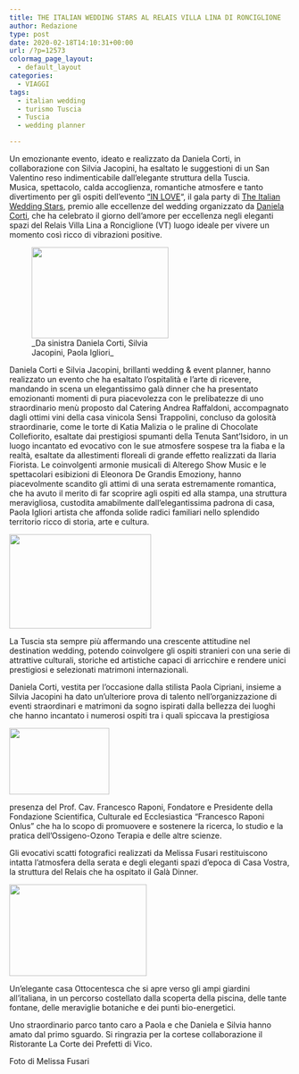 ```yaml
---
title: THE ITALIAN WEDDING STARS AL RELAIS VILLA LINA DI RONCIGLIONE
author: Redazione
type: post
date: 2020-02-18T14:10:31+00:00
url: /?p=12573
colormag_page_layout:
  - default_layout
categories:
  - VIAGGI
tags:
  - italian wedding
  - turismo Tuscia
  - Tuscia
  - wedding planner

---
```

Un emozionante evento, ideato e realizzato da Daniela Corti, in collaborazione con Silvia Jacopini, ha esaltato le suggestioni di un San Valentino reso indimenticabile dall’elegante struttura della Tuscia.  
Musica, spettacolo, calda accoglienza, romantiche atmosfere e tanto divertimento per gli ospiti dell’evento [&#8220;IN LOVE][1]&#8220;, il gala party di [The Italian Wedding Stars][2], premio alle eccellenze del wedding organizzato da [Daniela Corti][3], che ha celebrato il giorno dell’amore per eccellenza negli eleganti spazi del Relais Villa Lina a Ronciglione (VT) luogo ideale per vivere un momento così ricco di vibrazioni positive.

<figure id="attachment_12581" aria-describedby="caption-attachment-12581" style="width: 245px" class="wp-caption alignleft"><img decoding="async" loading="lazy" class=" wp-image-12581" src="https://progressonline.it/wp-content/uploads/2020/02/Da-sx-Daniela-Corti-Silvia-Jacopini-Paola-Igliori-Ph.-Melissa-Fusari-2-300x200.jpg" alt="" width="245" height="163" /><figcaption id="caption-attachment-12581" class="wp-caption-text">_Da sinistra Daniela Corti, Silvia Jacopini, Paola Igliori_</figcaption></figure>

Daniela Corti e Silvia Jacopini, brillanti wedding & event planner, hanno realizzato un evento che ha esaltato l’ospitalità e l’arte di ricevere, mandando in scena un elegantissimo galà dinner che ha presentato emozionanti momenti di pura piacevolezza con le prelibatezze di uno straordinario menù proposto dal Catering Andrea Raffaldoni, accompagnato dagli ottimi vini della casa vinicola Sensi Trappolini, concluso da golosità straordinarie, come le torte di Katia Malizia o le praline di Chocolate Collefiorito, esaltate dai prestigiosi spumanti della Tenuta Sant’Isidoro, in un luogo incantato ed evocativo con le sue atmosfere sospese tra la fiaba e la realtà, esaltate da allestimenti floreali di grande effetto realizzati da Ilaria Fiorista. Le coinvolgenti armonie musicali di Alterego Show Music e le spettacolari esibizioni di Eleonora De Grandis Emoziony, hanno piacevolmente scandito gli attimi di una serata estremamente romantica, che ha avuto il merito di far scoprire agli ospiti ed alla stampa, una struttura meravigliosa, custodita amabilmente dall’elegantissima padrona di casa, Paola Igliori artista che affonda solide radici familiari nello splendido territorio ricco di storia, arte e cultura.

<img decoding="async" loading="lazy" class=" wp-image-12579 alignright" src="https://progressonline.it/wp-content/uploads/2020/02/The-Italian-Wedding-Stars-In-Love-Ph.-Melissa-Fusari-6-300x200.jpg" alt="" width="254" height="169" /> 

La Tuscia sta sempre più affermando una crescente attitudine nel destination wedding, potendo coinvolgere gli ospiti stranieri con una serie di attrattive culturali, storiche ed artistiche capaci di arricchire e rendere unici prestigiosi e selezionati matrimoni internazionali.

Daniela Corti, vestita per l’occasione dalla stilista Paola Cipriani, insieme a Silvia Jacopini ha dato un’ulteriore prova di talento nell’organizzazione di eventi straordinari e matrimoni da sogno ispirati dalla bellezza dei luoghi che hanno incantato i numerosi ospiti tra i quali spiccava la prestigiosa

<img decoding="async" loading="lazy" class="wp-image-12574 alignleft" src="https://progressonline.it/wp-content/uploads/2020/02/The-Italian-Wedding-Stars-In-Love-Ph.-Melissa-Fusari-1-300x200.jpg" alt="" width="179" height="119" /> 

presenza del Prof. Cav. Francesco Raponi, Fondatore e Presidente della Fondazione Scientifica, Culturale ed Ecclesiastica &#8220;Francesco Raponi Onlus&#8221; che ha lo scopo di promuovere e sostenere la ricerca, lo studio e la pratica dell’Ossigeno-Ozono Terapia e delle altre scienze.

Gli evocativi scatti fotografici realizzati da Melissa Fusari restituiscono intatta l’atmosfera della serata e degli eleganti spazi d’epoca di Casa Vostra, la struttura del Relais che ha ospitato il Galà Dinner.

<img decoding="async" loading="lazy" class="wp-image-12576 alignright" src="https://progressonline.it/wp-content/uploads/2020/02/The-Italian-Wedding-Stars-In-Love-Ph.-Melissa-Fusari-3-300x200.jpg" alt="" width="246" height="164" /> 

Un’elegante casa Ottocentesca che si apre verso gli ampi giardini all’italiana, in un percorso costellato dalla scoperta della piscina, delle tante fontane, delle meraviglie botaniche e dei punti bio-energetici.

Uno straordinario parco tanto caro a Paola e che Daniela e Silvia hanno amato dal primo sguardo. Si ringrazia per la cortese collaborazione il Ristorante La Corte dei Prefetti di Vico.

<p style="text-align: left;">
  Foto di Melissa Fusari
</p>

 [1]: https://progressonline.it/il-relais-villa-lina-si-svela-per-levento-in-love/
 [2]: https://progressonline.it/a-cinecitta-world-il-premio-the-italian-wedding-stars/
 [3]: https://progressonline.it/trionfo-per-daniela-corti-a-cinecitta-world-the-italian-wedding-stars-conquista-la-capitale/